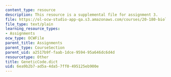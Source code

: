 ```yaml
---
content_type: resource
description: This resource is a supplemental file for assignment 3.
file: https://ol-ocw-studio-app-qa.s3.amazonaws.com/courses/20-180-biological-engineering-programming-spring-2006/6ea9b2b7ad5a4da57ff0495125eb900e_GeneticCode.dict
file_type: text/plain
learning_resource_types:
- Assignments
ocw_type: OCWFile
parent_title: Assignments
parent_type: CourseSection
parent_uid: a2517b9f-faab-1dce-9594-95a646dc6d4d
resourcetype: Other
title: GeneticCode.dict
uid: 6ea9b2b7-ad5a-4da5-7ff0-495125eb900e
---
```

